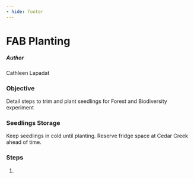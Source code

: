 ```yaml
---
- hide: footer
---
```


# FAB Planting

##### Author
Cathleen Lapadat

### Objective
Detail steps to trim and plant seedlings for Forest and Biodiversity experiment

### Seedlings Storage
Keep seedlings in cold until planting. Reserve fridge space at Cedar Creek ahead of time.

### Steps
1. 